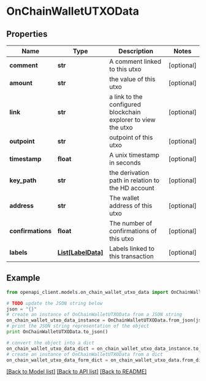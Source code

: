 # OnChainWalletUTXOData


## Properties
Name | Type | Description | Notes
------------ | ------------- | ------------- | -------------
**comment** | **str** | A comment linked to this utxo | [optional] 
**amount** | **str** | the value of this utxo | [optional] 
**link** | **str** | a link to the configured blockchain explorer to view the utxo | [optional] 
**outpoint** | **str** | outpoint of this utxo | [optional] 
**timestamp** | **float** | A unix timestamp in seconds | [optional] 
**key_path** | **str** | the derivation path in relation to the HD account | [optional] 
**address** | **str** | The wallet address of this utxo | [optional] 
**confirmations** | **float** | The number of confirmations of this utxo | [optional] 
**labels** | [**List[LabelData]**](LabelData.md) | Labels linked to this transaction | [optional] 

## Example

```python
from openapi_client.models.on_chain_wallet_utxo_data import OnChainWalletUTXOData

# TODO update the JSON string below
json = "{}"
# create an instance of OnChainWalletUTXOData from a JSON string
on_chain_wallet_utxo_data_instance = OnChainWalletUTXOData.from_json(json)
# print the JSON string representation of the object
print OnChainWalletUTXOData.to_json()

# convert the object into a dict
on_chain_wallet_utxo_data_dict = on_chain_wallet_utxo_data_instance.to_dict()
# create an instance of OnChainWalletUTXOData from a dict
on_chain_wallet_utxo_data_form_dict = on_chain_wallet_utxo_data.from_dict(on_chain_wallet_utxo_data_dict)
```
[[Back to Model list]](../README.md#documentation-for-models) [[Back to API list]](../README.md#documentation-for-api-endpoints) [[Back to README]](../README.md)


